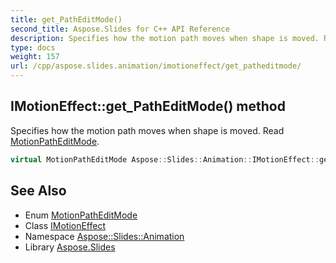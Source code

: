 ```yaml
---
title: get_PathEditMode()
second_title: Aspose.Slides for C++ API Reference
description: Specifies how the motion path moves when shape is moved. Read MotionPathEditMode.
type: docs
weight: 157
url: /cpp/aspose.slides.animation/imotioneffect/get_patheditmode/
---
```

## IMotionEffect::get_PathEditMode() method


Specifies how the motion path moves when shape is moved. Read [MotionPathEditMode](../../motionpatheditmode/).

```cpp
virtual MotionPathEditMode Aspose::Slides::Animation::IMotionEffect::get_PathEditMode()=0
```

## See Also

* Enum [MotionPathEditMode](../motionpatheditmode/)
* Class [IMotionEffect](./)
* Namespace [Aspose::Slides::Animation](../)
* Library [Aspose.Slides](../../)